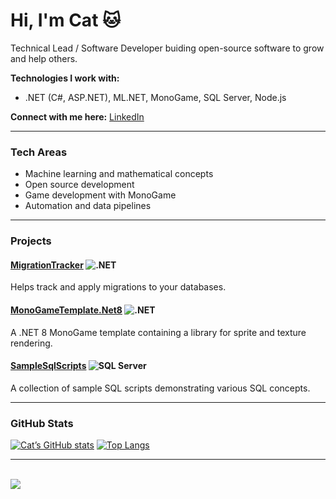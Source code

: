 # Hi, I'm Cat 🐱  
Technical Lead / Software Developer buiding open-source software to grow and help others.

**Technologies I work with:**  
- .NET (C#, ASP.NET), ML.NET, MonoGame, SQL Server, Node.js

**Connect with me here:** [LinkedIn](https://www.linkedin.com/in/cat-fortman/)

---

### Tech Areas  
- Machine learning and mathematical concepts
- Open source development  
- Game development with MonoGame  
- Automation and data pipelines

---

### Projects

#### [MigrationTracker](https://github.com/CatFortman/MigrationTracker) ![.NET](https://img.shields.io/badge/.NET-8.0-blue) 

Helps track and apply migrations to your databases.

#### [MonoGameTemplate.Net8](https://github.com/CatFortman/MonoGameTemplate.Net8) ![.NET](https://img.shields.io/badge/.NET-8.0-blue) 

A .NET 8 MonoGame template containing a library for sprite and texture rendering.

#### [SampleSqlScripts](https://github.com/CatFortman/SampleSqlScripts) ![SQL Server](https://img.shields.io/badge/SQL_Server-2019-CC2927?style=flat&logo=microsoft-sql-server&logoColor=white) 

A collection of sample SQL scripts demonstrating various SQL concepts.

---

### GitHub Stats

[![Cat’s GitHub stats](https://github-readme-stats.vercel.app/api?username=CatFortman&show_icons=true&theme=gruvbox)](https://github.com/CatFortman)
[![Top Langs](https://github-readme-stats.vercel.app/api/top-langs/?username=CatFortman&layout=compact&langs_count=6&theme=gruvbox)](https://github.com/CatFortman)

---

<br>![](https://komarev.com/ghpvc/?username=catforman&color=orange)


